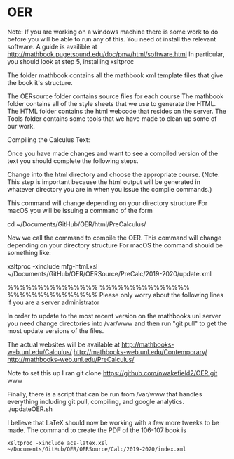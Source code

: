 # OER

Note:  If you are working on a windows machine there is some work to do before you will be able to run any of this.  You need ot install the relevant software.  A guide is availible at http://mathbook.pugetsound.edu/doc/pnw/html/software.html  In particular, you should look at step 5, installing xsltproc


The folder mathbook contains all the mathbook xml template files that give the book it's structure.

The OERsource folder contains source files for each course
The mathbook folder contains all of the style sheets that we use to generate the HTML.  
The HTML folder contains the html webcode that resides on the server.
The Tools folder contains some tools that we have made to clean up some of our work.




Compiling the Calculus Text:

Once you have made changes and want to see a compiled version of the text you should complete the following steps.

Change into the html directory and choose the appropriate course. 
(Note:  This step is important because the html output will be generated in whatever directory you are in when 
you issue the compile commands.)

This command will change depending on your directory structure 
For macOS you will be issuing a command of the form

cd ~/Documents/GitHub/OER/html/PreCalculus/

Now we call the command to compile the OER.  This command will change depending on your directory structure 
For macOS the command should be something like:

xsltproc -xinclude mfg-html.xsl ~/Documents/GitHub/OER/OERSource/PreCalc/2019-2020/update.xml 

%%%%%%%%%%%%%%%
%%%%%%%%%%%%%%%
%%%%%%%%%%%%%%%
Please only worry about the following lines if you are a server administrator

In order to update to the most recent version on the mathbooks unl server you need change directories into /var/www and then run "git pull" to get the most update versions of the files.

The actual websites will be available at 
http://mathbooks-web.unl.edu/Calculus/
http://mathbooks-web.unl.edu/Contemporary/
http://mathbooks-web.unl.edu/PreCalculus/


Note to set this up I ran
git clone https://github.com/nwakefield2/OER.git www

Finally, there is a script that can be run from /var/www that handles everything including git pull, compiling, and google analytics.
./updateOER.sh

I believe that LaTeX should now be working with a few more tweeks to be made.  The command to create the PDF of the 106-107 book is
	
	xsltproc -xinclude acs-latex.xsl ~/Documents/GitHub/OER/OERSource/Calc/2019-2020/index.xml
